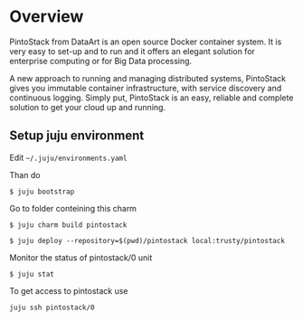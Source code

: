 # Overview

PintoStack from DataArt is an open source Docker container system. It is very easy to set-up and to run and it offers an elegant solution for enterprise computing or for Big Data processing.

A new approach to running and managing distributed systems, PintoStack gives you immutable container infrastructure, with service discovery and continuous logging. Simply put, PintoStack is an easy, reliable and complete solution to get your cloud up and running.

## Setup juju environment

Edit ```~/.juju/environments.yaml``` 

Than do

```
$ juju bootstrap
```

Go to folder conteining this charm


```
$ juju charm build pintostack
```


```
$ juju deploy --repository=$(pwd)/pintostack local:trusty/pintostack
```

Monitor the status of pintostack/0 unit

```
$ juju stat
```

To get access to pintostack use

```
juju ssh pintostack/0
```